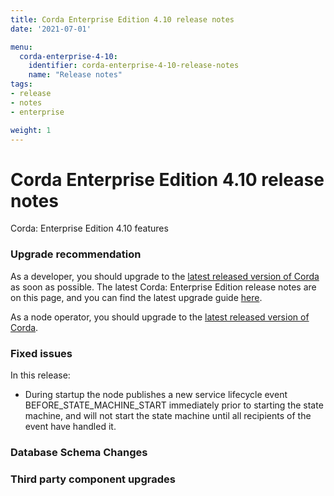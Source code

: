 ```yaml
---
title: Corda Enterprise Edition 4.10 release notes
date: '2021-07-01'

menu:
  corda-enterprise-4-10:
    identifier: corda-enterprise-4-10-release-notes
    name: "Release notes"
tags:
- release
- notes
- enterprise

weight: 1
---
```


# Corda Enterprise Edition 4.10 release notes

Corda: Enterprise Edition 4.10 features 

### Upgrade recommendation

As a developer, you should upgrade to the [latest released version of Corda](../../../../../en/platform/corda/4.10/enterprise.html) as soon as possible. The latest Corda: Enterprise Edition  release notes are on this page, and you can find the latest upgrade guide [here](../../../../../en/platform/corda/4.10/enterprise/upgrading-index.md).

As a node operator, you should upgrade to the [latest released version of Corda](../../../../../en/platform/corda/4.10/enterprise.html).

### Fixed issues

In this release:

* During startup the node publishes a new service lifecycle event BEFORE_STATE_MACHINE_START immediately prior to starting the state machine, and will not start the state machine until all recipients of the event have handled it.
 

### Database Schema Changes




### Third party component upgrades

